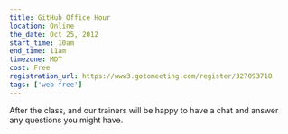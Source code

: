 ```yaml
---
title: GitHub Office Hour
location: Online
the_date: Oct 25, 2012
start_time: 10am
end_time: 11am
timezone: MDT
cost: Free
registration_url: https://www3.gotomeeting.com/register/327093718
tags: ['web-free']
---
```


After the class, and our trainers will be happy to have a chat and answer any questions you might have.
